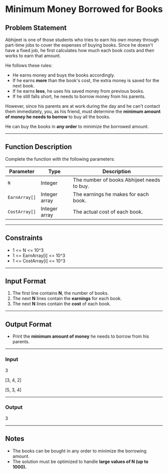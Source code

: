# **Minimum Money Borrowed for Books**

## **Problem Statement**  
Abhijeet is one of those students who tries to earn his own money through part-time jobs to cover the expenses of buying books. Since he doesn't have a fixed job, he first calculates how much each book costs and then works to earn that amount.  

He follows these rules:  
- He earns money and buys the books accordingly.
- If he earns **more** than the book's cost, the extra money is saved for the next book.
- If he earns **less**, he uses his saved money from previous books.
- If he still falls short, he needs to borrow money from his parents.  

However, since his parents are at work during the day and he can't contact them immediately, you, as his friend, must determine the **minimum amount of money he needs to borrow** to buy all the books.  

He can buy the books in **any order** to minimize the borrowed amount.  

---

## **Function Description**
Complete the function with the following parameters:

| Parameter      | Type           | Description |
|---------------|---------------|-------------|
| `N`          | Integer        | The number of books Abhijeet needs to buy. |
| `EarnArray[]` | Integer array  | The earnings he makes for each book. |
| `CostArray[]` | Integer array  | The actual cost of each book. |

---

## **Constraints**
- 1 <= N <= 10^3
- 1 <= EarnArray[i] <= 10^3
- 1 <=  CostArray[i] <= 10^3

---

## **Input Format**
1. The first line contains **N**, the number of books.
2. The next **N** lines contain the **earnings** for each book.
3. The next **N** lines contain the **cost** of each book.

---

## **Output Format**
- Print the **minimum amount of money** he needs to borrow from his parents.

---

### **Input**
3

[3, 4, 2]

[5, 3, 4]

---

### **Output**
3

---

## **Notes**
- The books can be bought in any order to minimize the borrowing amount.
- The solution must be optimized to handle **large values of N (up to 1000).**